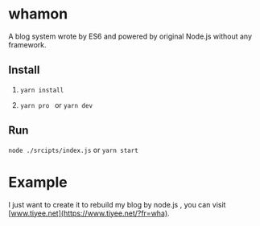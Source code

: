 # whamon

A blog system wrote by ES6 and powered by original Node.js without any framework.


## Install

1.  `yarn install`

2.  `yarn pro ` or  `yarn dev`

## Run

`node ./srcipts/index.js` or `yarn start`

# Example

I just want to create it to rebuild my blog by node.js , you can visit [www.tiyee.net](https://www.tiyee.net/?fr=wha).
